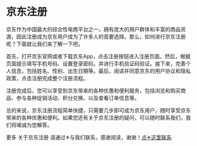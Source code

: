 # 京东注册

京东作为中国最大的综合性电商平台之一，拥有庞大的用户群体和丰富的商品资源，因此注册成为京东用户成为了许多人的首要选择。那么，如何进行京东注册呢？下面就让我们来了解一下吧。

首先，打开京东官网或者下载京东App，点击注册按钮进入注册页面。然后，根据页面提示填写手机号码、设置登录密码，并进行手机验证码验证。接下来，完善个人信息，包括姓名、性别、出生日期等。最后，阅读并同意京东的用户协议和隐私政策，点击注册完成整个注册流程。

注册完成后，您可以享受到京东带来的各种优惠和便利服务，包括浏览和购买商品、参与各种促销活动、积分兑换、以及查看订单信息等。

总的来说，京东注册流程简单快捷，只需要几步即可成为京东用户，随时享受京东带来的各种优惠和便利。如果您还有关于京东注册的疑问，可以随时联系我们，我们将竭诚为您解答。

更多 关于京东注册 请通过✈与我们联系，感谢阅读，谢谢！[点✈这里联系](https://www.k02.cc)